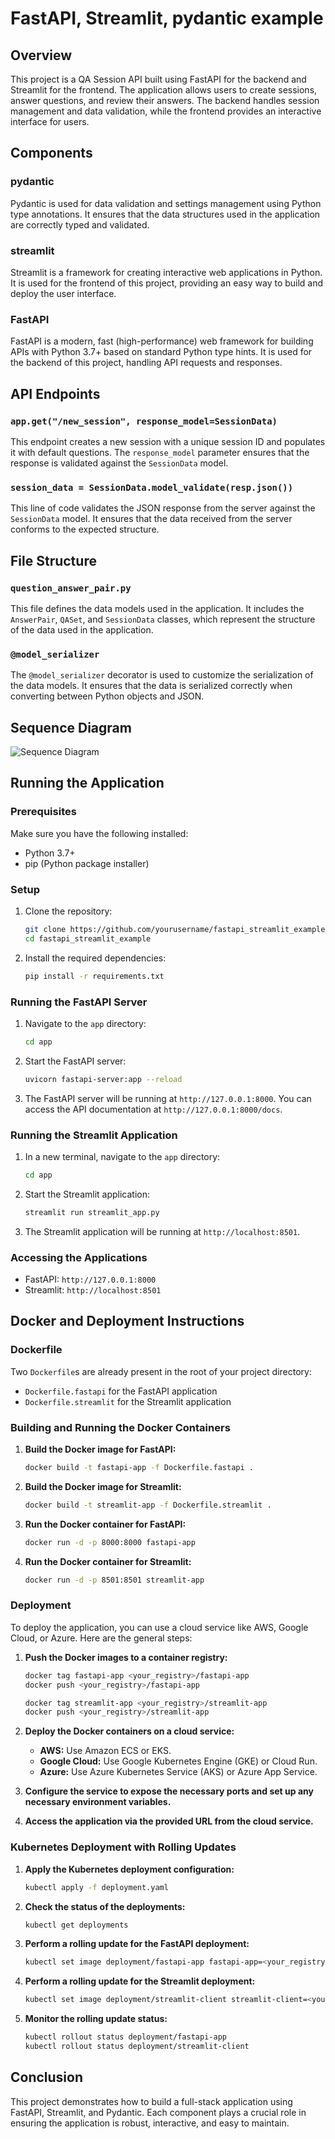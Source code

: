 # FastAPI, Streamlit, pydantic example

## Overview

This project is a QA Session API built using FastAPI for the backend and Streamlit for the frontend. The application allows users to create sessions, answer questions, and review their answers. The backend handles session management and data validation, while the frontend provides an interactive interface for users.

## Components

### pydantic
Pydantic is used for data validation and settings management using Python type annotations. It ensures that the data structures used in the application are correctly typed and validated.

### streamlit
Streamlit is a framework for creating interactive web applications in Python. It is used for the frontend of this project, providing an easy way to build and deploy the user interface.

### FastAPI
FastAPI is a modern, fast (high-performance) web framework for building APIs with Python 3.7+ based on standard Python type hints. It is used for the backend of this project, handling API requests and responses.

## API Endpoints

### `app.get("/new_session", response_model=SessionData)`
This endpoint creates a new session with a unique session ID and populates it with default questions. The `response_model` parameter ensures that the response is validated against the `SessionData` model.

### `session_data = SessionData.model_validate(resp.json())`
This line of code validates the JSON response from the server against the `SessionData` model. It ensures that the data received from the server conforms to the expected structure.

## File Structure

### `question_answer_pair.py`
This file defines the data models used in the application. It includes the `AnswerPair`, `QASet`, and `SessionData` classes, which represent the structure of the data used in the application.

### `@model_serializer`
The `@model_serializer` decorator is used to customize the serialization of the data models. It ensures that the data is serialized correctly when converting between Python objects and JSON.

## Sequence Diagram

![Sequence Diagram](sequence_diagram.png)

## Running the Application

### Prerequisites

Make sure you have the following installed:
- Python 3.7+
- pip (Python package installer)

### Setup

1. Clone the repository:
    ```sh
    git clone https://github.com/yourusername/fastapi_streamlit_example.git
    cd fastapi_streamlit_example
    ```

2. Install the required dependencies:
    ```sh
    pip install -r requirements.txt
    ```

### Running the FastAPI Server

1. Navigate to the `app` directory:
    ```sh
    cd app
    ```

2. Start the FastAPI server:
    ```sh
    uvicorn fastapi-server:app --reload
    ```

3. The FastAPI server will be running at `http://127.0.0.1:8000`. You can access the API documentation at `http://127.0.0.1:8000/docs`.

### Running the Streamlit Application

1. In a new terminal, navigate to the `app` directory:
    ```sh
    cd app
    ```

2. Start the Streamlit application:
    ```sh
    streamlit run streamlit_app.py
    ```

3. The Streamlit application will be running at `http://localhost:8501`.

### Accessing the Applications

- FastAPI: `http://127.0.0.1:8000`
- Streamlit: `http://localhost:8501`

## Docker and Deployment Instructions

### Dockerfile

Two `Dockerfile`s are already present in the root of your project directory:

- `Dockerfile.fastapi` for the FastAPI application
- `Dockerfile.streamlit` for the Streamlit application

### Building and Running the Docker Containers

1. **Build the Docker image for FastAPI:**

    ```sh
    docker build -t fastapi-app -f Dockerfile.fastapi .
    ```

2. **Build the Docker image for Streamlit:**

    ```sh
    docker build -t streamlit-app -f Dockerfile.streamlit .
    ```

3. **Run the Docker container for FastAPI:**

    ```sh
    docker run -d -p 8000:8000 fastapi-app
    ```

4. **Run the Docker container for Streamlit:**

    ```sh
    docker run -d -p 8501:8501 streamlit-app
    ```

### Deployment

To deploy the application, you can use a cloud service like AWS, Google Cloud, or Azure. Here are the general steps:

1. **Push the Docker images to a container registry:**

    ```sh
    docker tag fastapi-app <your_registry>/fastapi-app
    docker push <your_registry>/fastapi-app

    docker tag streamlit-app <your_registry>/streamlit-app
    docker push <your_registry>/streamlit-app
    ```

2. **Deploy the Docker containers on a cloud service:**

    - **AWS:** Use Amazon ECS or EKS.
    - **Google Cloud:** Use Google Kubernetes Engine (GKE) or Cloud Run.
    - **Azure:** Use Azure Kubernetes Service (AKS) or Azure App Service.

3. **Configure the service to expose the necessary ports and set up any necessary environment variables.**

4. **Access the application via the provided URL from the cloud service.**

### Kubernetes Deployment with Rolling Updates

1. **Apply the Kubernetes deployment configuration:**

    ```sh
    kubectl apply -f deployment.yaml
    ```

2. **Check the status of the deployments:**

    ```sh
    kubectl get deployments
    ```

3. **Perform a rolling update for the FastAPI deployment:**

    ```sh
    kubectl set image deployment/fastapi-app fastapi-app=<your_registry>/fastapi-app:<new_tag>
    ```

4. **Perform a rolling update for the Streamlit deployment:**

    ```sh
    kubectl set image deployment/streamlit-client streamlit-client=<your_registry>/streamlit-client:<new_tag>
    ```

5. **Monitor the rolling update status:**

    ```sh
    kubectl rollout status deployment/fastapi-app
    kubectl rollout status deployment/streamlit-client
    ```

## Conclusion

This project demonstrates how to build a full-stack application using FastAPI, Streamlit, and Pydantic. Each component plays a crucial role in ensuring the application is robust, interactive, and easy to maintain.